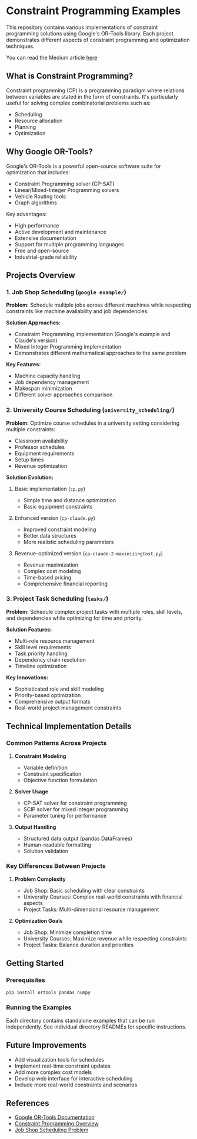 # Constraint Programming Examples

This repository contains various implementations of constraint programming solutions using Google's OR-Tools library. Each project demonstrates different aspects of constraint programming and optimization techniques.

You can read the Medium article [here](https://cohenori.medium.com/optimizing-university-course-scheduling-a-constraint-programming-approach-a4f1533037a3)

## What is Constraint Programming?

Constraint programming (CP) is a programming paradigm where relations between variables are stated in the form of constraints. It's particularly useful for solving complex combinatorial problems such as:
- Scheduling
- Resource allocation
- Planning
- Optimization

## Why Google OR-Tools?

Google's OR-Tools is a powerful open-source software suite for optimization that includes:
- Constraint Programming solver (CP-SAT)
- Linear/Mixed-Integer Programming solvers
- Vehicle Routing tools
- Graph algorithms

Key advantages:
- High performance
- Active development and maintenance
- Extensive documentation
- Support for multiple programming languages
- Free and open-source
- Industrial-grade reliability

## Projects Overview

### 1. Job Shop Scheduling (`google example/`)
**Problem:** Schedule multiple jobs across different machines while respecting constraints like machine availability and job dependencies.

**Solution Approaches:**
- Constraint Programming implementation (Google's example and Claude's version)
- Mixed Integer Programming implementation
- Demonstrates different mathematical approaches to the same problem

**Key Features:**
- Machine capacity handling
- Job dependency management
- Makespan minimization
- Different solver approaches comparison

### 2. University Course Scheduling (`university_scheduling/`)
**Problem:** Optimize course schedules in a university setting considering multiple constraints:
- Classroom availability
- Professor schedules
- Equipment requirements
- Setup times
- Revenue optimization

**Solution Evolution:**
1. Basic implementation (`cp.py`)
   - Simple time and distance optimization
   - Basic equipment constraints

2. Enhanced version (`cp-claude.py`)
   - Improved constraint modeling
   - Better data structures
   - More realistic scheduling parameters

3. Revenue-optimized version (`cp-claude-2-maximizingCost.py`)
   - Revenue maximization
   - Complex cost modeling
   - Time-based pricing
   - Comprehensive financial reporting

### 3. Project Task Scheduling (`tasks/`)
**Problem:** Schedule complex project tasks with multiple roles, skill levels, and dependencies while optimizing for time and priority.

**Solution Features:**
- Multi-role resource management
- Skill level requirements
- Task priority handling
- Dependency chain resolution
- Timeline optimization

**Key Innovations:**
- Sophisticated role and skill modeling
- Priority-based optimization
- Comprehensive output formats
- Real-world project management constraints

## Technical Implementation Details

### Common Patterns Across Projects
1. **Constraint Modeling**
   - Variable definition
   - Constraint specification
   - Objective function formulation

2. **Solver Usage**
   - CP-SAT solver for constraint programming
   - SCIP solver for mixed integer programming
   - Parameter tuning for performance

3. **Output Handling**
   - Structured data output (pandas DataFrames)
   - Human-readable formatting
   - Solution validation

### Key Differences Between Projects
1. **Problem Complexity**
   - Job Shop: Basic scheduling with clear constraints
   - University Courses: Complex real-world constraints with financial aspects
   - Project Tasks: Multi-dimensional resource management

2. **Optimization Goals**
   - Job Shop: Minimize completion time
   - University Courses: Maximize revenue while respecting constraints
   - Project Tasks: Balance duration and priorities

## Getting Started

### Prerequisites
```python
pip install ortools pandas numpy
```

### Running the Examples
Each directory contains standalone examples that can be run independently. See individual directory READMEs for specific instructions.

## Future Improvements
- Add visualization tools for schedules
- Implement real-time constraint updates
- Add more complex cost models
- Develop web interface for interactive scheduling
- Include more real-world constraints and scenarios

## References
- [Google OR-Tools Documentation](https://developers.google.com/optimization)
- [Constraint Programming Overview](https://en.wikipedia.org/wiki/Constraint_programming)
- [Job Shop Scheduling Problem](https://en.wikipedia.org/wiki/Job_shop_scheduling)
